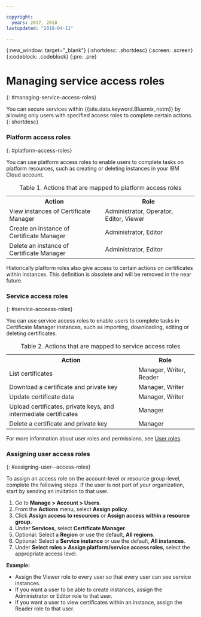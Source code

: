 ```yaml
---

copyright:
  years: 2017, 2018
lastupdated: "2018-04-11"

---
```

{:new_window: target="_blank"}
{:shortdesc: .shortdesc}
{:screen: .screen}
{:codeblock: .codeblock}
{:pre: .pre}

# Managing service access roles
{: #managing-service-access-roles}

You can secure services within {{site.data.keyword.Bluemix_notm}} by allowing only users with specified access roles to complete certain actions.
{: shortdesc}

### Platform access roles
{: #platform-access-roles}

You can use platform access roles to enable users to complete tasks on platform resources, such as creating or deleting instances in your IBM Cloud account.

<table>
<caption> Table 1. Actions that are mapped to platform access roles</caption>
  <tr>
    <th> Action </th>
    <th> Role </th>
  </tr>
  <tr>
    <td>View instances of Certificate Manager</td>
    <td> Administrator, Operator, Editor, Viewer </td>
  </tr>
  <tr>
    <td>Create an instance of Certificate Manager</td>
    <td> Administrator, Editor </td>
  </tr>
  <tr>
    <td>Delete an instance of Certificate Manager</td>
    <td> Administrator, Editor </td>
  </tr>
</table>

Historically platform roles also give access to certain actions on certificates within instances. This definition is obsolete and will be removed in the near future.

### Service access roles
{: #service-acceess-roles}

You can use service access roles to enable users to complete tasks in Certificate Manager instances, such as importing, downloading, editing or deleting certificates.

<table>
<caption> Table 2. Actions that are mapped to service access roles</caption>
  <tr>
    <th> Action </th>
    <th> Role </th>
  </tr>
  <tr>
    <td>List certificates</td>
    <td> Manager, Writer, Reader </td>
  </tr>
  <tr>
    <td>Download a certificate and private key </td>
    <td> Manager, Writer </td>
  </tr>
  <tr>
    <td>Update certificate data</td>
    <td> Manager, Writer </td>
  </tr>
  <tr>
    <td>Upload certificates, private keys, and intermediate certificates </td>
    <td> Manager  </td>
  </tr>
  <tr>
    <td>Delete a certificate and private key </td>
    <td> Manager </td>
  </tr>
</table>


For more information about user roles and permissions, see [User roles](/docs/iam/users_roles.html#userroles).

### Assigning user access roles
{: #assigning-user--access-roles}

To assign an access role on the account-level or resource group-level, complete the following steps.
If the user is not part of your organization, start by sending an invitation to that user.

1. Go to **Manage > Account > Users**.
2. From the **Actions** menu, select **Assign policy**.
3. Click **Assign access to resources** or **Assign access within a resource group**.
4. Under **Services**, select **Certificate Manager**.
5. Optional: Select a **Region** or use the default, **All regions**.
6. Optional: Select a **Service instance** or use the default, **All instances**.
7. Under **Select roles > Assign platform/service access roles**, select the appropriate access level.

**Example:**
* Assign the Viewer role to every user so that every user can see service instances. 
* If you want a user to be able to create instances, assign the Administrator or Editor role to that user. 
* If you want a user to view certificates within an instance, assign the Reader role to that user.
